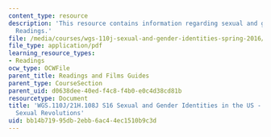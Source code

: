 ```yaml
---
content_type: resource
description: 'This resource contains information regarding sexual and gender identities:
  Readings.'
file: /media/courses/wgs-110j-sexual-and-gender-identities-spring-2016/bb14b71995db2ebb6ac44ec1510b9c3d_MITWGS_110JS16_Revolutions.pdf
file_type: application/pdf
learning_resource_types:
- Readings
ocw_type: OCWFile
parent_title: Readings and Films Guides
parent_type: CourseSection
parent_uid: d0638dee-40ed-f4c8-f4b0-e0c4d38cd81b
resourcetype: Document
title: 'WGS.110J/21H.108J S16 Sexual and Gender Identities in the US - Reading Guides:
  Sexual Revolutions'
uid: bb14b719-95db-2ebb-6ac4-4ec1510b9c3d
---
```

